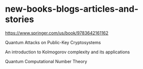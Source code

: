 # new-books-blogs-articles-and-stories

https://www.springer.com/us/book/9783642161162

Quantum Attacks on Public-Key Cryptosystems 

An introduction to Kolmogorov complexity and its applications

Quantum Computational Number Theory

